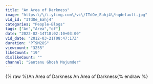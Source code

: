 ```yaml
---
title: "An Area of Darkness"
image: "https:\/\/i.ytimg.com\/vi\/ITdOe_Eahj4\/hqdefault.jpg"
vid_id: "ITdOe_Eahj4"
categories: "People-Blogs"
tags: ["An","Area","of"]
date: "2022-02-14T18:02:10+03:00"
vid_date: "2012-03-21T08:47:17Z"
duration: "PT9M28S"
viewcount: "3255"
likeCount: "19"
dislikeCount: ""
channel: "Santanu Ghosh Majumder"
---
```

{% raw %}An Area of Darkness An Area of Darkness{% endraw %}
